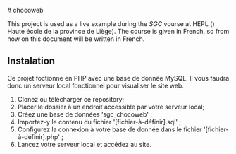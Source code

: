 #  c h o c o w e b  

This project is used as a live example during the _SGC_ vourse at HEPL () Haute école de la province de Liège). The course is given in French, so from now on this document will be written in French.

## Instalation

Ce projet foctionne en PHP avec une base de donnée MySQL. Il vous faudra donc un serveur local fonctionnel pour visualiser le site web.

1. Clonez ou télécharger ce repository;
2. Placer le dossier à un endroit accessible par votre serveur local;
3. Créez une base de données 'sgc_chocoweb' ;
4. Importez-y le contenu du fichier '[fichier-à-définir].sql' ;
5. Configurez la connexion à votre base de donnée dans le fichier '[fichier-à-définir].php' ;
6. Lancez votre serveur local et accédez au site. 
 
